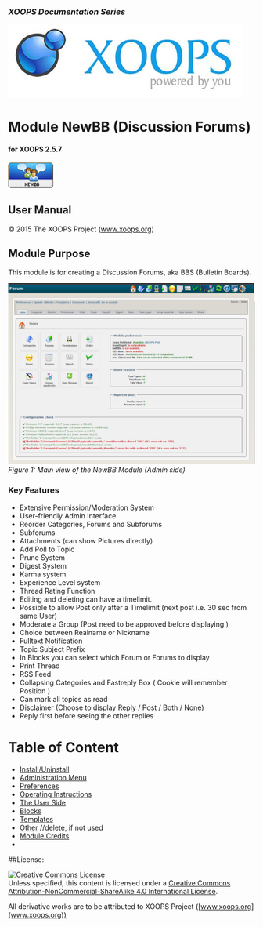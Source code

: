 ### _XOOPS Documentation Series_
![logoXoops.jpg](assets/logoXoops.jpg)

# Module NewBB (Discussion Forums)
#### for XOOPS 2.5.7
      
![logoModule.png](assets/logoModule.png)
            
## User Manual

© 2015 The XOOPS Project (www.xoops.org)    

## Module Purpose 

This module is for creating a Discussion Forums, aka BBS (Bulletin Boards).

![image001.png](assets/image001.jpg)
*Figure 1: Main view of the NewBB Module (Admin side)*

### Key Features

* Extensive Permission/Moderation System
* User-friendly  Admin Interface
* Reorder Categories, Forums and Subforums
* Subforums
* Attachments (can show Pictures directly)
* Add Poll to Topic
* Prune System
* Digest System
* Karma system
* Experience Level system
* Thread Rating Function
* Editing and deleting can have a timelimit.
* Possible to allow Post only after a Timelimit (next post i.e. 30 sec from same User)
* Moderate a Group (Post need to be approved before displaying )
* Choice between Realname or Nickname
* Fulltext Notification
* Topic Subject Prefix
* In Blocks you can select which Forum or Forums to display
* Print Thread
* RSS Feed
* Collapsing Categories and Fastreply Box ( Cookie will remember Position )
* Can mark all topics as read
* Disclaimer (Choose to display Reply / Post / Both / None)
* Reply first before seeing the other replies

# Table of Content

* [Install/Uninstall](book/1install.md)
* [Administration Menu](book/2administration.md)
* [Preferences](book/3preferences.md)
* [Operating Instructions](book/4operations.md)
* [The User Side](book/5userside.md)
* [Blocks](book/6blocks.md)
* [Templates](book/7templates.md)
* [Other](book/8other.md) //delete, if not used
* [Module Credits](book/9credits.md)
* 

##License:

<a rel="license" href="http://creativecommons.org/licenses/by-nc-sa/4.0/"><img alt="Creative Commons License" style="border-width:0" src="https://i.creativecommons.org/l/by-nc-sa/4.0/88x31.png" /></a><br />Unless specified, this content is licensed under a <a rel="license" href="http://creativecommons.org/licenses/by-nc-sa/4.0/">Creative Commons Attribution-NonCommercial-ShareAlike 4.0 International License</a>.

All derivative works are to be attributed to XOOPS Project ([www.xoops.org](www.xoops.org))
